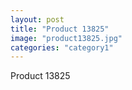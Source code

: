 ```yaml
---
layout: post
title: "Product 13825"
image: "product13825.jpg"
categories: "category1"
---
```

Product 13825
